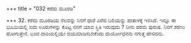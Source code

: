 +++
title = "032 ಕರೆದು ಮೂರಡಿ"

+++
32. ಕರೆದು ಮೂರಡಿಯ ನೆಲವನ್ನು ನಿನಗೆ ಧಾರೆ ಎರೆದ ಬಲಿಯನ್ನು ಪಾತಾಳಕ್ಕೆ ಇಳಿಸಿದೆ. ಇನ್ನೂ ಈ ಭೂಮಿಯಲ್ಲಿ ಐದು ಊರುಗಳನ್ನು ಕೊಟ್ಟ ನನಗೆ ಯಾವ ಸ್ಥಿತಿ ಇರುವುದು ? ನೀನು ಪರಮ ಪುರುಷ. ನಿನಗೆ ಶರಣು ಹೋಗುತ್ತೇನೆ. ಬಂದ ದಾರಿಯಲ್ಲಿಯೇ ದಯಮಾಡಿಸಬೇಕೆಂದು ದುರ್ಯೋಧನನು ನಗುತ್ತ ಹೇಳಿದನು.